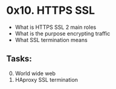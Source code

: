 # 0x10. HTTPS SSL

- What is HTTPS SSL 2 main roles
- What is the purpose encrypting traffic
- What SSL termination means

## Tasks:

0. World wide web
1. HAproxy SSL termination
